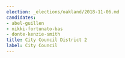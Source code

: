 ```yaml
---
election: _elections/oakland/2018-11-06.md
candidates:
- abel-guillen
- nikki-fortunato-bas
- donte-kenzie-smith
title: City Council District 2
label: City Council
---
```

